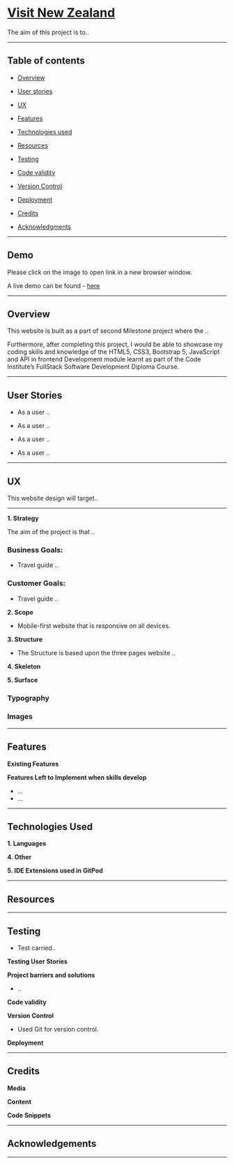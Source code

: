 
# [Visit New Zealand]()

  

The aim of this project is to..

  
  

***

  

## Table of contents

  

-  [Overview](#overview)

-  [User stories](#user-stories)

-  [UX](#ux)

-  [Features](#features)

-  [Technologies used](#technologies-used)

-  [Resources](#resources)

-  [Testing](#testing)

-  [Code validity](#code-validity)

-  [Version Control](#version-control)

-  [Deployment](#deployment)

-  [Credits](#credits)

-  [Acknowledgments](#acknowledgments)

  

***

  

## Demo

Please click on the image to open link in a new browser window.

  

A live demo can be found - [here]()

  

***

  

## Overview

  

This website is built as a part of second Milestone project where the ..

  

Furthermore, after completing this project, I would be able to showcase my coding skills and knowledge of the HTML5, CSS3, Bootstrap 5, JavaScript and  API in frontend Development module learnt as part of the Code Institute’s FullStack Software Development Diploma Course.

  

***

  

## User Stories

- As a user ..

- As a user ..

- As a user ..

- As a user ..
  
  

***

  

## UX

  

This website design will target..

  

***

  

**1. Strategy**

  

The aim of the project is that ..
  

### Business Goals:

  

- Travel guide .. 
  

### Customer Goals:

  

- Travel guide .. 

  
  

**2. Scope**
-   Mobile-first website that is responsive on all devices.
  

  
  
  

**3. Structure**

- The Structure is based upon the three pages website ..

  
  

**4. Skeleton**

 

  

**5. Surface**

  


  

### Typography


  

### Images

  
  
  
  

***

  

## Features

  

**Existing Features**



**Features Left to Implement when skills develop**

  

- ...
- ...
***

  

## Technologies Used

  

**1. Languages**

 

**4. Other**


**5. IDE Extensions used in GitPod**



***

  

## Resources

  

***

  

## Testing

  

- Test carried.. 

**Testing User Stories**


**Project barriers and solutions**

- ..

  

**Code validity**


  

**Version Control**

- Used Git for version control.

  

**Deployment**

  


***

  
  
  

## Credits

  

**Media**


**Content**



**Code Snippets**



***

  

## Acknowledgements


  




***